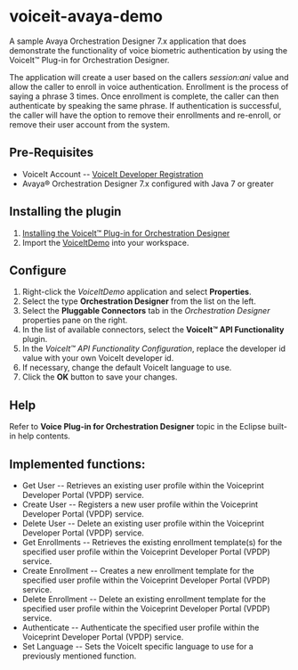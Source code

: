 # voiceit-avaya-demo

A sample Avaya Orchestration Designer 7.x application that does demonstrate the functionality of voice biometric authentication by
using the VoiceIt&trade; Plug-in for Orchestration Designer.

The application will create a user based on the callers *session:ani* value and allow the caller to enroll in voice authentication.
Enrollment is the process of saying a phrase 3 times. Once enrollment is complete, the caller can then authenticate by speaking the
same phrase. If authentication is successful, the caller will have the option to remove their enrollments and re-enroll, or remove
their user account from the system.

## Pre-Requisites

- VoiceIt Account -- [VoiceIt Developer Registration](https://siv.voiceprintportal.com/getDeveloperID.jsp)
- Avaya&reg; Orchestration Designer 7.x configured with Java 7 or greater

## Installing the plugin

1. [Installing the VoiceIt&trade; Plug-in for Orchestration Designer](http://voiceit.tech/avayainstall/)
2. Import the [VoiceItDemo](https://github.com/voiceittech/voiceit-avaya-demo/archive/master.zip) into your workspace.

## Configure

1. Right-click the *VoiceItDemo* application and select **Properties**.
2. Select the type **Orchestration Designer** from the list on the left.
3. Select the **Pluggable Connectors** tab in the *Orchestration Designer* properties pane on the right.
4. In the list of available connectors, select the **VoiceIt&trade; API Functionality** plugin.
5. In the *VoiceIt&trade; API Functionality Configuration*, replace the developer id value with your own VoiceIt developer id.
6. If necessary, change the default VoiceIt language to use. 
6. Click the **OK** button to save your changes.

## Help

Refer to **Voice Plug-in for Orchestration Designer** topic in the Eclipse built-in help contents.

## Implemented functions:

- Get User -- Retrieves an existing user profile within the Voiceprint Developer Portal (VPDP) service.
- Create User -- Registers a new user profile within the Voiceprint Developer Portal (VPDP) service.
- Delete User -- Delete an existing user profile within the Voiceprint Developer Portal (VPDP) service.
- Get Enrollments -- Retrieves the existing enrollment template(s) for the specified user profile within the Voiceprint Developer Portal (VPDP) service.
- Create Enrollment -- Creates a new enrollment template for the specified user profile within the Voiceprint Developer Portal (VPDP) service.
- Delete Enrollment -- Delete an existing enrollment template for the specified user profile within the Voiceprint Developer Portal (VPDP) service.
- Authenticate -- Authenticate the specified user profile within the Voiceprint Developer Portal (VPDP) service.
- Set Language -- Sets the VoiceIt specific language to use for a previously mentioned function.